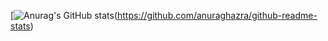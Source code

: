 [![Anurag's GitHub stats](https://github-readme-stats.vercel.app/api?username=DYPIXYcount_private=true)(https://github.com/anuraghazra/github-readme-stats)
